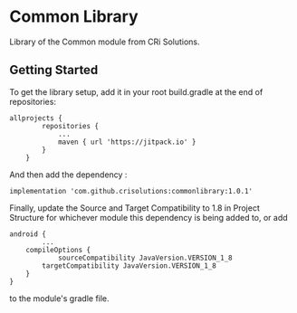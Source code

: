 # Common Library

Library of the Common module from CRi Solutions.

## Getting Started

To get the library setup, add it in your root build.gradle at the end of repositories:

```
allprojects {
		repositories {
			...
			maven { url 'https://jitpack.io' }
		}
	}
```

And then add the dependency :

```
implementation 'com.github.crisolutions:commonlibrary:1.0.1'
```

Finally, update the Source and Target Compatibility to 1.8 in Project Structure for whichever module this dependency is being added to, or add 

```
android {
        ...
	compileOptions {
       	    sourceCompatibility JavaVersion.VERSION_1_8
	    targetCompatibility JavaVersion.VERSION_1_8
	}
}
```

to the module's gradle file.
